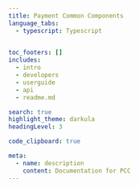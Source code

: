 ```yaml
---
title: Payment Common Components
language_tabs:
  - typescript: Typescript
  

toc_footers: []
includes:
  - intro
  - developers
  - userguide
  - api
  - readme.md

search: true
highlight_theme: darkula
headingLevel: 3

code_clipboard: true

meta:
  - name: description
    content: Documentation for PCC
---
```

